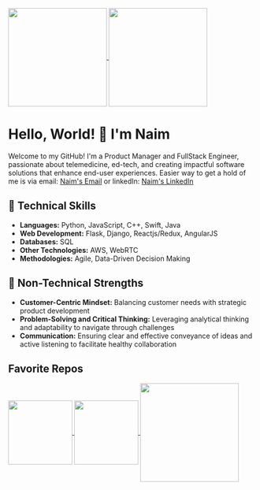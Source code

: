 
<a href="https://github.com/naim08/github-readme-stats">
  <img height=200 align="center" src="https://github-readme-stats.vercel.app/api?username=naim08&show_icons=true&theme=dark&bg_color=90,2b2bd4,fc466b&title_color=e1fc45&text_color=e1fc45&show=prs_merged_percentage" />
</a>
<a href="https://github.com/naim08/convoychat">
  <img height=200 align="center" src="https://github-readme-stats.vercel.app/api/top-langs/?username=naim08&size_weight=0.5&count_weight=0.8&theme=dark&bg_color=90,2b2bd4,fc466b&title_color=e1fc45&text_color=e1fc45&hide=ruby)" />
</a>

# Hello, World! 👋 I'm Naim

Welcome to my GitHub! I'm a Product Manager and FullStack Engineer, passionate about telemedicine, ed-tech, and creating impactful software solutions that enhance end-user experiences. Easier way to get a hold of me is via email: [Naim's Email](mailto:mmiah@law.fordham.edu) 
 or linkedIn: [Naim's LinkedIn](https://www.linkedin.com/in/naimmiah/)

## 💼 Technical Skills

- **Languages:** Python, JavaScript, C++, Swift, Java
- **Web Development:** Flask, Django, Reactjs/Redux, AngularJS
- **Databases:** SQL
- **Other Technologies:** AWS, WebRTC
- **Methodologies:** Agile, Data-Driven Decision Making

## 🌟 Non-Technical Strengths
- **Customer-Centric Mindset:** Balancing customer needs with strategic product development
- **Problem-Solving and Critical Thinking:** Leveraging analytical thinking and adaptability to navigate through challenges
- **Communication:** Ensuring clear and effective conveyance of ideas and active listening to facilitate healthy collaboration

## Favorite Repos
<a href="https://github.com/naim08/AiEmail">
  <img height=130 align="center" src="https://github-readme-stats.vercel.app/api/pin?username=naim08&repo=AiEmail&title_color=fff&icon_color=f9f9f9&text_color=9f9f9f&bg_color=151515" />
</a>
<a href="https://github.com/naim08/DiscordClone">
  <img height=130 align="center" src="https://github-readme-stats.vercel.app/api/pin?username=naim08&repo=DiscordClone&card_width=200title_color=fff&icon_color=f9f9f9&text_color=9f9f9f&bg_color=151515" />
</a>
<a href="https://github.com/naim08/">
  <img height=200 align="center" src="https://github-readme-stats.vercel.app/api/wakatime?username=@OverRevvv&bg_color=90,2b2bd4,fc466b&title_color=e1fc45&text_color=FFF&langs_count=5&card_width=320" />
</a>

